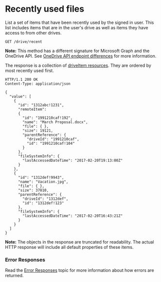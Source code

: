 # Recently used files

List a set of items that have been recently used by the signed in user.
This list includes items that are in the user's drive as well as items they have access to from other drives.

<!-- { "name": "view-recent-files", "idempotent": true, "scopes": "files.read service.onedrive", "target": "action" } -->
```http
GET /drive/recent
```

**Note:** This method has a different signature for Microsoft Graph and the OneDrive API. See [OneDrive API endpoint differences](../advanced/direct-endpoint-differences.md) for more information.

The response is a collection of [driveItem resources](../resources/driveitem.md).
They are ordered by most recently used first.

<!-- { "@odata.type": "oneDrive.item", "isCollection": true, "truncated": true} -->
```http
HTTP/1.1 200 OK
Content-Type: application/json

{
  "value": [
    {
      "id": "1312abc!1231",
      "remoteItem":
      {
        "id": "1991210caf!192",
        "name": "March Proposal.docx",
        "file": { },
        "size": 19121,
        "parentReference": {
          "driveId": "1991210caf",
          "id": "1991210caf!104"
        }
      },
      "fileSystemInfo": {
        "lastAccessedDateTime": "2017-02-20T19:13:00Z"
      }
    },
    {
      "id": "1312def!9943",
      "name": "Vacation.jpg",
      "file": { },
      "size": 37810,
      "parentReference": {
        "driveId": "1312def",
        "id": "1312def!123"
      },
      "fileSystemInfo": {
        "lastAccessedDateTime": "2017-02-20T16:43:21Z"
      }
    }
  ]
}
```

**Note:** The objects in the response are truncated for readability.
The actual HTTP response will include all default properties of these items.

### Error Responses

Read the [Error Responses][error-response] topic for more information about how errors are returned.

[error-response]: ../concepts/errors.md

<!-- {
  "type": "#page.annotation",
  "description": "Retrieve a list of recently used files for the owner of the drive.",
  "keywords": "drive,onedrive.drive,default drive",
  "section": "documentation",
  "tocPath": "Drives/Recent files"
} -->
